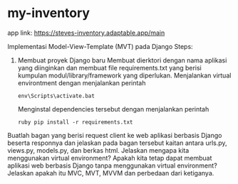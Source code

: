 # my-inventory
app link: https://steves-inventory.adaptable.app/main

Implementasi Model-View-Template (MVT) pada Django
Steps:
1.  Membuat proyek Django baru
    Membuat dierktori dengan nama aplikasi yang diinginkan dan membuat file requirements.txt yang berisi kumpulan modul/library/framework yang diperlukan.
    Menjalankan virtual environtment dengan menjalankan perintah
    ```
    env\Scripts\activate.bat
    ```
    Menginstal dependencies tersebut dengan menjalankan perintah
    ```
    ruby pip install -r requirements.txt
    ```
    





Buatlah bagan yang berisi request client ke web aplikasi berbasis Django beserta responnya dan jelaskan pada bagan tersebut kaitan antara urls.py, views.py, models.py, dan berkas html.
Jelaskan mengapa kita menggunakan virtual environment? Apakah kita tetap dapat membuat aplikasi web berbasis Django tanpa menggunakan virtual environment?
Jelaskan apakah itu MVC, MVT, MVVM dan perbedaan dari ketiganya.